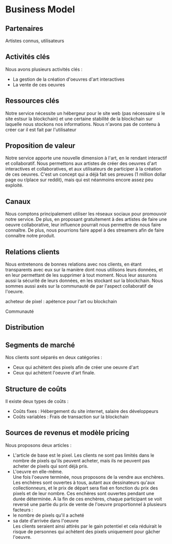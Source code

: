 # Business Model

## Partenaires

Artistes connus, utilisateurs

## Activités clés

Nous avons plusieurs activités clés :
 - La gestion de la création d'oeuvres d'art interactives
 - La vente de ces oeuvres



## Ressources clés

Notre service nécessite un hébergeur pour le site web (pas nécessaire si le site estsur la blockchain) et une certaine stabilité de la blockchain sur laquelle nous stockons nos informations. Nous n'avons pas de contenu à créer car il est fait par l'utilisateur

## Proposition de valeur

Notre service apporte une nouvelle dimension à l'art, en le rendant interactif et collaboratif. Nous permettons aux artistes de créer des oeuvres d'art interactives et collaboratives, et aux utilisateurs de participer à la création de ces oeuvres. C'est un concept qui a déjà fait ses preuves (1 million dollar page ou r/place sur reddit), mais qui est néanmoins encore assez peu exploité.

## Canaux

Nous comptons principalement utiliser les réseaux sociaux pour promouvoir notre service. De plus, en proposant gratuitement à des artistes de faire une oeuvre collaborative, leur influence pourrait nous permettre de nous faire connaître. De plus, nous pourrions faire appel à des streamers afin de faire connaître notre produit.

## Relations clients

Nous entretenons de bonnes relations avec nos clients, en étant transparents avec eux sur la manière dont nous utilisons leurs données, et en leur permettant de les supprimer à tout moment. Nous leur assurons aussi la sécurité de leurs données, en les stockant sur la blockchain. Nous sommes aussi axés sur la communauté de par l'aspect collaboratif de l'oeuvre.

acheteur de pixel : apétence pour l'art ou blockchain

Communauté

## Distribution



## Segments de marché

Nos clients sont séparés en deux catégories :
 - Ceux qui achètent des pixels afin de créer une oeuvre d'art
 - Ceux qui achètent l'oeuvre d'art finale.

## Structure de coûts

Il existe deux types de coûts :
 - Coûts fixes : Hébergement du site internet, salaire des développeurs
 - Coûts variables : Frais de transaction sur la blockchain

## Sources de revenus et modèle pricing

Nous proposons deux articles :
 - L'article de base est le pixel. Les clients ne sont pas limités dans le nombre de pixels qu'ils peuvent acheter, mais ils ne peuvent pas acheter de pixels qui sont déjà pris.
 - L'oeuvre en elle-même.<br>
Une fois l'oeuvre terminée, nous proposons de la vendre aux enchères. Les enchères sont ouvertes à tous, autant aux dessinateurs qu'aux collectionneurs, et le prix de départ sera fixé en fonction du prix des pixels et de leur nombre. Ces enchères sont ouvertes pendant une durée déterminée. A la fin de ces enchères, chaque participant se voit reversé une partie du prix de vente de l'oeuvre proportionnel à plusieurs facteurs :
 - le nombre de pixels qu'il a acheté
 - sa date d'arrivée dans l'oeuvre<br>
Les clients seraient ainsi attirés par le gain potentiel et cela réduirait le risque de personnes qui achètent des pixels uniquement pour gâcher l'oeuvre.